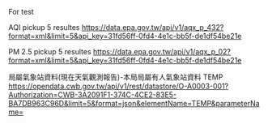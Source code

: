 For test

AQI pickup 5 resultes
https://data.epa.gov.tw/api/v1/aqx_p_432?format=xml&limit=5&api_key=31fd56ff-0fd4-4e1c-bb5f-de1df54be21e

PM 2.5 pickup 5 resultes
https://data.epa.gov.tw/api/v1/aqx_p_02?format=xml&limit=5&api_key=31fd56ff-0fd4-4e1c-bb5f-de1df54be21e

局屬氣象站資料(現在天氣觀測報告)-本局局屬有人氣象站資料
TEMP
https://opendata.cwb.gov.tw/api/v1/rest/datastore/O-A0003-001?Authorization=CWB-3A2091F1-374C-4CE2-83E5-BA7DB963C96D&limit=5&format=json&elementName=TEMP&parameterName=
